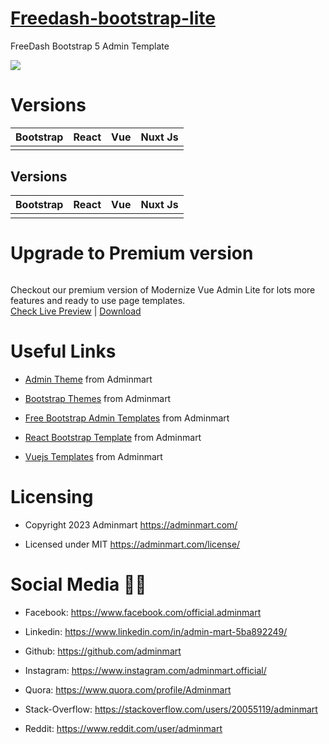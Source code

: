 # <a href="https://demos.adminmart.com/free/bootstrap/freedash-lite/src/html/index.html/?ref=5">Freedash-bootstrap-lite</a>
FreeDash Bootstrap 5 Admin Template

<!-- Main image of Template -->
<a target="_blank" href="https://adminmart.com/product/freedash-bootstrap-5-admin-template/?ref=5">
  <img src="https://adminmart.com/wp-content/uploads/2023/02/freedash-bootstrap-5-admin-template.png" />
</a>


# Versions

<table>
<thead>
<tr>
  <th>Bootstrap</th>
  <th>React</th>
  <th>Vue</th>
  <th>Nuxt Js</th>
</tr>
</thead>
<tbody>
  <tr>
    <td>
      <a href="https://adminmart.com/product/modernize-bootstrap-5-admin-template/?ref=5" rel="nofollow" width="150px">
        <img src="https://adminmart.com/wp-content/uploads/2023/02/modernize-bootstrap-5-admin-template.png" alt="" style="max-width:150px;">
      </a>
    </td>
    <td>
      <a href="https://adminmart.com/product/modernize-react-mui-dashboard-theme/?ref=5" rel="nofollow" width="150px">
        <img src="https://adminmart.com/wp-content/uploads/2023/01/image_2023_01_26T10_19_25_019Z.png" alt="" style="max-width:150px;">
      </a>
    </td>
    <td>
      <a href="https://adminmart.com/product/modernize-vuetify-vue-admin-dashboard/?ref=5" rel="nofollow" width="150px">
        <img src="https://adminmart.com/wp-content/uploads/2023/02/modernize-vuetify-admin-dashboard.png" alt="" style="max-width:150px;">
      </a>
    </td>
    <td>
      <a href="https://adminmart.com/product/modernize-nuxt-js-admin-dashboard/?ref=5" rel="nofollow" width="150px">
        <img src="https://adminmart.com/wp-content/uploads/2023/02/modernize-nuxt-js-admin-dashboard.png" alt="" style="max-width:150px;">
      </a>
    </td>
  <tr>
</tbody>
</table>  


<!-- Versions of Template -->
<h2><a id="user-content-versions" class="anchor" aria-hidden="true" href="#versions"></a>Versions</h2>
<table>
<thead>
<tr>
<th>Bootstrap</th>
<th>React</th>
<th>Vue</th>
<th>Nuxt Js</th>
</tr>
</thead>
<tbody>
<tr>
<td>
  <a href="https://adminmart.com/product/modernize-bootstrap-5-admin-template/?ref=5" rel="nofollow" width="150px">
    <img src="https://adminmart.com/wp-content/uploads/2023/02/modernize-bootstrap-5-admin-template.png" alt="" style="max-width:150px;">
  </a>
</td>
<td>
  <a href="https://adminmart.com/product/modernize-react-mui-dashboard-theme/?ref=5" rel="nofollow" width="150px">
    <img src="https://adminmart.com/wp-content/uploads/2023/01/image_2023_01_26T10_19_25_019Z.png" alt="" style="max-width:150px;">
  </a>
</td>
<td>
  <a href="https://adminmart.com/product/modernize-vuetify-vue-admin-dashboard/?ref=5" rel="nofollow" width="150px">
    <img src="https://adminmart.com/wp-content/uploads/2023/02/modernize-vuetify-admin-dashboard.png" alt="" style="max-width:150px;">
  </a>
</td>
  <td>
  <a href="https://adminmart.com/product/modernize-nuxt-js-admin-dashboard/?ref=5" rel="nofollow" width="150px">
    <img src="https://adminmart.com/wp-content/uploads/2023/02/modernize-nuxt-js-admin-dashboard.png" alt="" style="max-width:150px;">
  </a>
</td>
</tr>
</tbody>
</table>






# Upgrade to Premium version

<a target="_blank" href="https://demos.adminmart.com/premium/bootstrap/modernize-bootstrap/landingpage/index.html/?ref=5">
  <img src="https://adminmart.com/wp-content/uploads/2023/02/modernize-bootstrap-5-admin-template.png" alt="">
</a>
<p>
  Checkout our premium version of Modernize Vue Admin Lite for lots more features and ready to use page templates.<br>
<a href="https://demos.adminmart.com/premium/bootstrap/modernize-bootstrap/landingpage/index.html/?ref=5">Check Live Preview</a> | <a href="https://adminmart.com/product/modernize-bootstrap-5-admin-template/?ref=5">Download</a>
</p>


<!-- Useful Links of Template -->
# Useful Links
- <p><a href="https://adminmart.com/?ref=5">Admin Theme</a> from Adminmart</p>
- <p><a href="https://adminmart.com/product/modernize-bootstrap-5-admin-template/?ref=5">Bootstrap Themes</a> from Adminmart</p>
- <p><a href="https://adminmart.com/product/modernize-free-bootstrap-5-admin-template/?ref=5">Free Bootstrap Admin Templates</a> from Adminmart</p>
- <p><a href="https://adminmart.com/product/modernize-react-mui-dashboard-theme/?ref=5">React Bootstrap Template</a> from Adminmart</p>
- <p><a href="https://adminmart.com/product/modernize-vuetify-vue-admin-dashboard/?ref=5">Vuejs Templates</a> from Adminmart</p>


<!-- Licensing of Template -->
# Licensing
- <p>Copyright 2023 Adminmart <a href="https://adminmart.com/?ref=5">https://adminmart.com/</a></p>
- <p>Licensed under MIT <a href="https://adminmart.com/license/?ref=5">https://adminmart.com/license/</a></p>


<!-- Social Media of Adminmart -->
# Social Media 👭🏼
- <p>Facebook: <a href="https://www.facebook.com/official.adminmart/?ref=5">https://www.facebook.com/official.adminmart</a></p>
- <p>Linkedin: <a href="https://www.linkedin.com/in/admin-mart-5ba892249/?ref=5">https://www.linkedin.com/in/admin-mart-5ba892249/</a></p>
- <p>Github: <a href="https://github.com/adminmart/?ref=5">https://github.com/adminmart</a></p>
- <p>Instagram: <a href="https://www.instagram.com/adminmart.official/?ref=5">https://www.instagram.com/adminmart.official/</a></p>
- <p>Quora: <a href="https://www.quora.com/profile/Adminmart/?ref=5">https://www.quora.com/profile/Adminmart</a></p>
- <p>Stack-Overflow: <a href="https://stackoverflow.com/users/20055119/adminmart/?ref=5">https://stackoverflow.com/users/20055119/adminmart</a></p>
- <p>Reddit: <a href="https://www.reddit.com/user/adminmart/?ref=5">https://www.reddit.com/user/adminmart</a></p>

